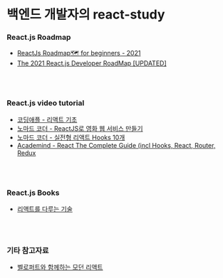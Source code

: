 # 백엔드 개발자의 react-study


### React.js Roadmap
- [ReactJs Roadmap🗺 for beginners - 2021](https://dev.to/suhailzone/reactjs-roadmap-for-beginners-2021-14en)
- [The 2021 React.js Developer RoadMap [UPDATED]](https://javarevisited.blogspot.com/2018/10/the-2018-react-developer-roadmap.html)


<br><br>


### React.js video tutorial
- [코딩애플 - 리액트 기초](https://www.youtube.com/playlist?list=PLfLgtT94nNq1e6tr4sm2eH6ZZC2jcqGOy)
- [노마드 코더 - ReactJS로 영화 웹 서비스 만들기](https://nomadcoders.co/react-for-beginners/lobby)
- [노마드 코더 - 실전형 리액트 Hooks 10개](https://nomadcoders.co/react-hooks-introduction/lobby)
- [Academind - React The Complete Guide (incl Hooks, React, Router, Redux](https://www.udemy.com/course/react-the-complete-guide-incl-redux/)


<br><br>


### React.js Books
- [리액트를 다루는 기술](http://www.yes24.com/Product/Goods/78233628)


<br><br>


### 기타 참고자료
- [벨로퍼트와 함께하는 모던 리액트](https://react.vlpt.us/)
